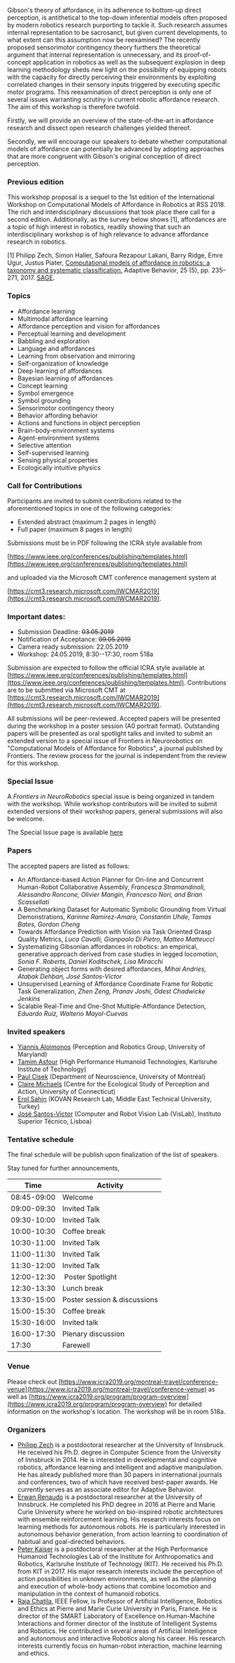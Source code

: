 Gibson's theory of affordance, in its adherence to bottom-up direct perception, is
antithetical to the top-down inferential models often proposed by modern robotics
research purporting to tackle it. Such research assumes internal representation to
be sacrosanct, but given current developments, to what extent can this assumption
now be reexamined? The recently proposed sensorimotor contingency theory furthers
the theoretical argument that internal representation is unnecessary, and its
proof-of-concept application in robotics as well as the subsequent explosion in
deep learning methodology sheds new light on the possibility of equipping robots
with the capacity for directly perceiving their environments by exploiting correlated
changes in their sensory inputs triggered by executing specific motor programs. This
reexamination of direct perception is only one of several issues warranting scrutiny
in current robotic affordance research. The aim of this workshop is therefore twofold.

Firstly, we will provide an overview of the state-of-the-art in affordance research
and dissect open research challenges yielded thereof. 

Secondly, we will encourage our speakers to debate whether computational models of
affordance can potentially be advanced by adopting approaches that are more congruent
with Gibson's original conception of direct perception. 


### Previous edition

This workshop proposal is a sequel to the 1st edition of the International Workshop on Computational Models of Affordance in Robotics at RSS 2018. The rich and interdisciplinary discussions that took place there call for a second edition. Additionally, as the survey below shows [1], affordances are a topic of high interest in robotics, readily showing that such an interdisciplinary workshop is of high relevance to advance affordance research in robotics.

[1] Philipp Zech, Simon Haller, Safoura Rezapour Lakani, Barry Ridge, Emre Ugur, Justus Piater, [Computational models of affordance in robotics: a taxonomy and systematic classification.](https://iis.uibk.ac.at/public/papers/Zech-2017-AB.pdf) Adaptive Behavior, 25 (5), pp. 235–271, 2017. [SAGE](http://journals.sagepub.com/doi/10.1177/1059712317726357). 


### Topics

  * Affordance learning
  * Multimodal affordance learning
  * Affordance perception and vision for affordances
  * Perceptual learning and development
  * Babbling and exploration
  * Language and affordances
  * Learning from observation and mirroring
  * Self-organization of knowledge
  * Deep learning of affordances
  * Bayesian learning of affordances
  * Concept learning
  * Symbol emergence
  * Symbol grounding
  * Sensorimotor contingency theory
  * Behavior affording behavior
  * Actions and functions in object perception
  * Brain-body-environment systems
  * Agent-environment systems
  * Selective attention
  * Self-supervised learning
  * Sensing physical properties
  * Ecologically intuitive physics


### Call for Contributions

Participants are invited to submit contributions related to the aforementioned topics in one of the following categories:
  * Extended abstract (maximum 2 pages in length)
  * Full paper (maximum 8 pages in length)
  
Submissions must be in PDF following the ICRA style available from

   [https://www.ieee.org/conferences/publishing/templates.html](https://www.ieee.org/conferences/publishing/templates.html)
   
and uploaded via the Microsoft CMT conference management system at

   [https://cmt3.research.microsoft.com/IWCMAR2019](https://cmt3.research.microsoft.com/IWCMAR2019).

### Important dates:

  * Submission Deadline: ~~03.05.2019~~
  * Notification of Acceptance: ~~09.05.2019~~
  * Camera ready submission: 22.05.2019
  * Workshop: 24.05.2019, 8:30--17:30, room 518a

Submission are expected to follow the official ICRA style available at [https://www.ieee.org/conferences/publishing/templates.html](ttps://www.ieee.org/conferences/publishing/templates.html). Contributions are to be submitted via Microsoft CMT at [https://cmt3.research.microsoft.com/IWCMAR2019](https://cmt3.research.microsoft.com/IWCMAR2019).

All submissions will be peer-reviewed. Accepted papers will be presented during the workshop in a poster session (A0 portrait format). Outstanding papers will be presented as oral spotlight talks and invited to submit an extended version to a special issue of Frontiers in Neurorobotics on "Computational Models of Affordance for Robotics", a journal published by Frontiers. The review process for the journal is independent from the review for this workshop. 


### Special Issue

A *Frontiers in NeuroRobotics* special issue is being organized in tandem with the workshop. While workshop contributors will be invited to submit extended versions of their workshop papers, general submissions will also be welcome.

The Special Issue page is available [here](https://www.frontiersin.org/research-topics/10337/computational-models-of-affordance-for-robotics)
   

### Papers

The accepted papers are listed as follows:

  * An Affordance-based Action Planner for On-line and Concurrent Human-Robot Collaborative Assembly, *Francesca Stramandinoli, Alessandro Roncone, Olivier Mangin, Francesco Nori, and Brian Scassellati*
  * A Benchmarking Dataset for Automatic Symbolic Grounding from Virtual Demonstrations, *Karinne Ramirez-Amaro, Constantin Uhde, Tamas Bates, Gordon Cheng*
  * Towards Affordance Prediction with Vision via Task Oriented Grasp Quality Metrics, *Luca Cavalli, Gianpaolo Di Pietro, Matteo Matteucci*
  * Systematizing Gibsonian affordances in robotics: an empirical, generative approach derived from case studies in legged locomotion, *Sonia F. Roberts, Daniel Koditschek, Lisa Miracchi*
  * Generating object forms with desired affordances, *Mihai Andries, Atabak Dehban, José Santos-Victor*
  * Unsupervised Learning of Affordance Coordinate Frame for Robotic Task Generalization, *Zhen Zeng, Pranav Joshi, Odest Chadwicke Jenkins*
  * Scalable Real-Time and One-Shot Multiple-Affordance Detection, *Eduardo Ruiz, Walterio Mayol-Cuevas*

  
  
### Invited speakers

  * [Yiannis Aloimonos](https://r1d1.github.io/iwcmar/speakers/aloimonos.html) (Perception and Robotics Group, University of Maryland)
  * [Tamim Asfour](https://r1d1.github.io/iwcmar/speakers/asfour.html) (High Performance Humanoid Technologies, Karlsruhe Institute of Technology)
  * [Paul Cisek](https://r1d1.github.io/iwcmar/speakers/cisek.html) (Department of Neuroscience, University of Montréal)
  * [Claire Michaels](https://r1d1.github.io/iwcmar/speakers/michaels.html) (Centre for the Ecological Study of Perception and Action, University of Connecticut)
  * [Erol Sahin](https://r1d1.github.io/iwcmar/speakers/sahin.html) (KOVAN Research Lab, Middle East Technical University, Turkey)
  * [José Santos-Victor](https://r1d1.github.io/iwcmar/speakers/santos.html) (Computer and Robot Vision Lab (VisLab), Instituto Superior Técnico, Lisboa)
  
  
### Tentative schedule

The final schedule will be publish upon finalization of the list of speakers. 

Stay tuned for further announcements,

| Time        | Activity                         |
| --- | --- |
| 08:45-09:00 | Welcome                          |
| 09:00-09:30 | Invited Talk                     |
| 09:30-10:00 | Invited Talk                     |
| 10:00-10:30 | Coffee break                     |
| 10:30-11:00 | Invited Talk                     |
| 11:00-11:30 | Invited Talk                     |
| 11:30-12:00 | Invited Talk                     |
| 12:00-12:30 | Poster Spotlight                 |
| 12:30-13:30 | Lunch break                      |
| 13:30-15:00 | Poster session & discussions     |
| 15:00-15:30 | Coffee break                     |
| 15:30-16:00 | Invited talk                     |
| 16:00-17:30 | Plenary discussion               |
| 17:30       | Farewell                         |
    
### Venue

Please check out [https://www.icra2019.org/montreal-travel/conference-venue](https://www.icra2019.org/montreal-travel/conference-venue) as well as [https://www.icra2019.org/program/program-overview](https://www.icra2019.org/program/program-overview) for detailed information on the workshop's location. The workshop will be in room 518a.
   
   
### Organizers

* [Philipp Zech](mailto:philipp.zech@uibk.ac.at) is a postdoctoral researcher at the University of
	Innsbruck. He received his Ph.D. degree in Computer Science
	from the University of Innsbruck in 2014. He is interested in
	developmental and cognitive robotics, affordance learning and
	intelligent and adaptive manipulation. He has already published
	more than 30 papers in international journals and conferences,
	two of which have received best-paper awards. He currently serves as an 
	associate editor for Adaptive Behavior.
* [Erwan Renaudo](mailto:erwan.renaudo@uibk.ac.at) is a postdoctoral researcher at the University 
	of Innsbruck. He completed his PhD degree in 2016 at Pierre and 
        Marie Curie University where he worked on bio-inspired robotic 
        architectures with ensemble reinforcement learning. His research 
        interests focus on learning methods for autonomous robots. 
        He is particularly interested in autonomous behavior generation, 
        from action learning to coordination of habitual and goal-directed 
        behaviors.
* [Peter Kaiser](mailto:peter.kaiser@kit.edu)  is a postdoctoral researcher at the High 
	Performance Humanoid Technologies Lab of the Institute for Anthropomatics and 
	Robotics, Karlsruhe Institute of Technology (KIT). He received his Ph.D. from KIT 
	in 2017. His major research interests include the perception of action possibilities 
	in unknown environments, as well as the planning and execution of whole-body actions 
	that combine locomotion and manipulation in the context of humanoid robotics.
* [Raja Chatila](mailto:raja.chatila@isir.upmc.fr), IEEE Fellow, is Professor of Artificial 
	Intelligence, Robotics and Ethics at Pierre and Marie Curie University in Paris, France. 
	He is director of the SMART Laboratory of Excellence on Human-Machine Interactions and 
	former director of the Institute of Intelligent Systems and Robotics. He contributed in 
	several areas of Artificial Intelligence and autonomous and interactive Robotics along 
	his career. His research interests currently focus on human-robot interaction, machine 
	learning and ethics.
